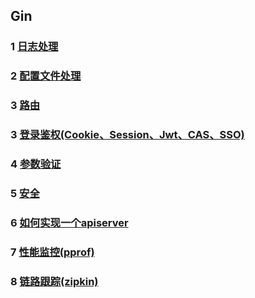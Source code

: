 ## Gin

### 1 [日志处理](https://github.com/luofengmacheng/docker_doc/blob/master/gin/logrus.md)

### 2 [配置文件处理](https://github.com/luofengmacheng/docker_doc/blob/master/gin/config.md)

### 3 [路由](https://github.com/luofengmacheng/docker_doc/blob/master/gin/router.md)

### 3 [登录鉴权(Cookie、Session、Jwt、CAS、SSO)](https://github.com/luofengmacheng/docker_doc/blob/master/gin/login.md)

### 4 [参数验证](https://github.com/luofengmacheng/docker_doc/blob/master/gin/param_check.md)

### 5 [安全](https://github.com/luofengmacheng/docker_doc/blob/master/gin/security.md)

### 6 [如何实现一个apiserver](https://github.com/luofengmacheng/docker_doc/blob/master/gin/apiserver_implementation.md)

### 7 [性能监控(pprof)](https://github.com/luofengmacheng/docker_doc/blob/master/gin/performace.md)

### 8 [链路跟踪(zipkin)](https://github.com/luofengmacheng/docker_doc/blob/master/gin/zipkin.md)